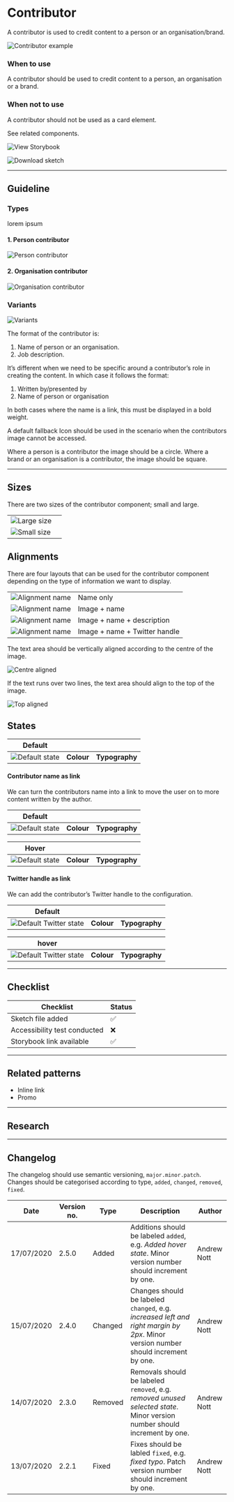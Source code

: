 # Contributor

A contributor is used to credit content to a person or an organisation/brand.

![Contributor example](contributor-example.png)

### When to use

A contributor should be used to credit content to a person, an organisation or a brand.

### When not to use

A contributor should not be used as a card element.

See related components.

![View Storybook](view-storybook.png)

![Download sketch](download-sketch.png)

***

## Guideline

### Types

lorem ipsum

#### 1. Person contributor

![Person contributor](person-contributor.png)


#### 2. Organisation contributor

![Organisation contributor](organisation-contributor.png)


### Variants

![Variants](variants.png)




The format of the contributor is:

1. Name of person or an organisation.
2. Job description.

It’s different when we need to be specific around a contributor’s role in creating the content. In which case it follows the format:


1. Written by/presented by
2. Name of person or organisation

In both cases where the name is a link, this must be displayed in a bold weight.

A default fallback Icon should be used in the scenario when the contributors image cannot be accessed.

Where a person is a contributor the image should be a circle. Where a brand or an organisation is a contributor, the image should be square.



***

## Sizes

There are two sizes of the contributor component; small and large.

| | |
|-|-|
| ![Large size](large-size.png) | |
| ![Small size](small-size.png) | |




## Alignments

There are four layouts that can be used for the contributor component depending on the type of information we want to display.

| | |
|-|-|
| ![Alignment name](alignment-name.png) | Name only |
| ![Alignment name](alignment-image-name.png) | Image + name |
| ![Alignment name](alignment-image-name-description.png) | Image + name + description |
| ![Alignment name](alignment-image-name-handle.png) | Image + name + Twitter handle |



The text area should be vertically aligned according to the centre of the image.

![Centre aligned](centre-aligned.png)

If the text runs over two lines, the text area should align to the top of the image.

![Top aligned](top-aligned.png)

## States

| Default | | |
| ------- |-|-|
| ![Default state](default-state.png) | **Colour** | **Typography** |

#### Contributor name as link

We can turn the contributors name into a link to move the user on to more content written by the author.

| Default | | |
| ------- |-|-|
| ![Default state](default-state.png) | **Colour** | **Typography** |


| Hover | | |
| ------- |-|-|
| ![Default state](hover-state.png) | **Colour** | **Typography** |


#### Twitter handle as link
We can add the contributor’s Twitter handle to the configuration.


| Default | | |
| ------- |-|-|
| ![Default Twitter state](default-twitter-state.png) | **Colour** | **Typography** |


| hover | | |
| ------- |-|-|
| ![Default Twitter state](twitter-hover-state.png) | **Colour** | **Typography** |


***


## Checklist

| Checklist | Status |
| --------- | ------ |
| Sketch file added | :white_check_mark: |
| Accessibility test conducted | :x: |
| Storybook link available | :white_check_mark: |


***


## Related patterns

- Inline link
- Promo

***


## Research



***

## Changelog

The changelog should use semantic versioning, `major.minor.patch`. Changes should be categorised according to type, `added`, `changed`, `removed`, `fixed`.

| Date | Version no. | Type | Description | Author |
| ---- | ----------- | ---- | ----------- | ------ |
| 17/07/2020 | 2.5.0 | Added | Additions should be labeled `added`, e.g. _Added hover state_. Minor version number should increment by one.| Andrew Nott |
| 15/07/2020 | 2.4.0 | Changed | Changes should be labeled `changed`, e.g. _increased left and right margin by 2px_. Minor version number should increment by one. | Andrew Nott |
| 14/07/2020 | 2.3.0 | Removed | Removals should be labeled `removed`, e.g. *removed unused selected state*. Minor version number should increment by one. | Andrew Nott |
| 13/07/2020 | 2.2.1 | Fixed | Fixes should be labled `fixed`, e.g. _fixed typo_. Patch version number should increment by one. | Andrew Nott |
